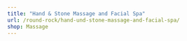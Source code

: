 ```yaml
---
title: "Hand & Stone Massage and Facial Spa"
url: /round-rock/hand-und-stone-massage-and-facial-spa/
shop: Massage
---
```

